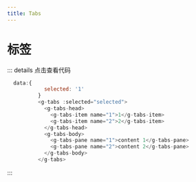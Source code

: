 ```yaml
---
title: Tabs
---
```


# 标签

<ClientOnly>
  <tabs-demo></tabs-demo>
</ClientOnly>

::: details 点击查看代码

```js
  data:{
            selected: '1'
          }
          <g-tabs :selected="selected">
            <g-tabs-head>
              <g-tabs-item name="1">1</g-tabs-item>
              <g-tabs-item name="2">2</g-tabs-item>
            </g-tabs-head>
            <g-tabs-body>
              <g-tabs-pane name="1">content 1</g-tabs-pane>
              <g-tabs-pane name="2">content 2</g-tabs-pane>
            </g-tabs-body>
          </g-tabs>
```

:::
